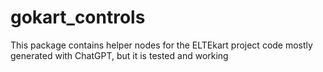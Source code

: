 # gokart_controls
This package contains helper nodes for the ELTEkart project
code mostly generated with ChatGPT, but it is tested and working
